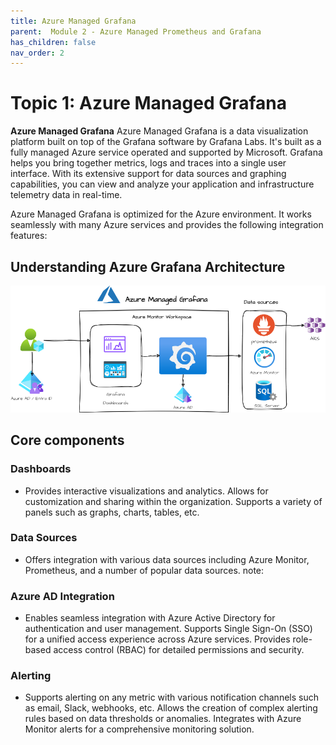 ```yaml
---
title: Azure Managed Grafana
parent:  Module 2 - Azure Managed Prometheus and Grafana
has_children: false
nav_order: 2
---
```


# Topic 1: Azure Managed Grafana

**Azure Managed Grafana** Azure Managed Grafana is a data visualization platform built on top of the Grafana software by Grafana Labs. It's built as a fully managed Azure service operated and supported by Microsoft. Grafana helps you bring together metrics, logs and traces into a single user interface. With its extensive support for data sources and graphing capabilities, you can view and analyze your application and infrastructure telemetry data in real-time.

Azure Managed Grafana is optimized for the Azure environment. It works seamlessly with many Azure services and provides the following integration features:


## Understanding Azure Grafana Architecture

![Grafana architecture](../../assets/images/module2/grafana.drawio.png)

## Core components


### Dashboards

- Provides interactive visualizations and analytics.
Allows for customization and sharing within the organization.
Supports a variety of panels such as graphs, charts, tables, etc.

### Data Sources

- Offers integration with various data sources including Azure Monitor, Prometheus, and a number of popular data sources. note: 


### Azure AD Integration

- Enables seamless integration with Azure Active Directory for authentication and user management.
Supports Single Sign-On (SSO) for a unified access experience across Azure services.
Provides role-based access control (RBAC) for detailed permissions and security.

### Alerting

- Supports alerting on any metric with various notification channels such as email, Slack, webhooks, etc.
Allows the creation of complex alerting rules based on data thresholds or anomalies.
Integrates with Azure Monitor alerts for a comprehensive monitoring solution.



